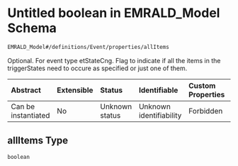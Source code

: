 # Untitled boolean in EMRALD\_Model Schema

```txt
EMRALD_Model#/definitions/Event/properties/allItems
```

Optional. For event type etStateCng. Flag to indicate if all the items in the triggerStates need to occure as specified or just one of them.

| Abstract            | Extensible | Status         | Identifiable            | Custom Properties | Additional Properties | Access Restrictions | Defined In                                                                                          |
| :------------------ | :--------- | :------------- | :---------------------- | :---------------- | :-------------------- | :------------------ | :-------------------------------------------------------------------------------------------------- |
| Can be instantiated | No         | Unknown status | Unknown identifiability | Forbidden         | Allowed               | none                | [EMRALD\_JsonSchemaV3\_0.json\*](../../../../out/EMRALD_JsonSchemaV3_0.json "open original schema") |

## allItems Type

`boolean`
